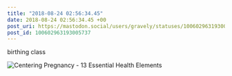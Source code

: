 ```yaml
---
title: "2018-08-24 02:56:34.45"
date: 2018-08-24 02:56:34.45 +00
post_uri: https://mastodon.social/users/gravely/statuses/100602963193005737
post_id: 100602963193005737
---
```

birthing class


![Centering Pregnancy - 13 Essential Health Elements](/images/5732299.jpeg)


